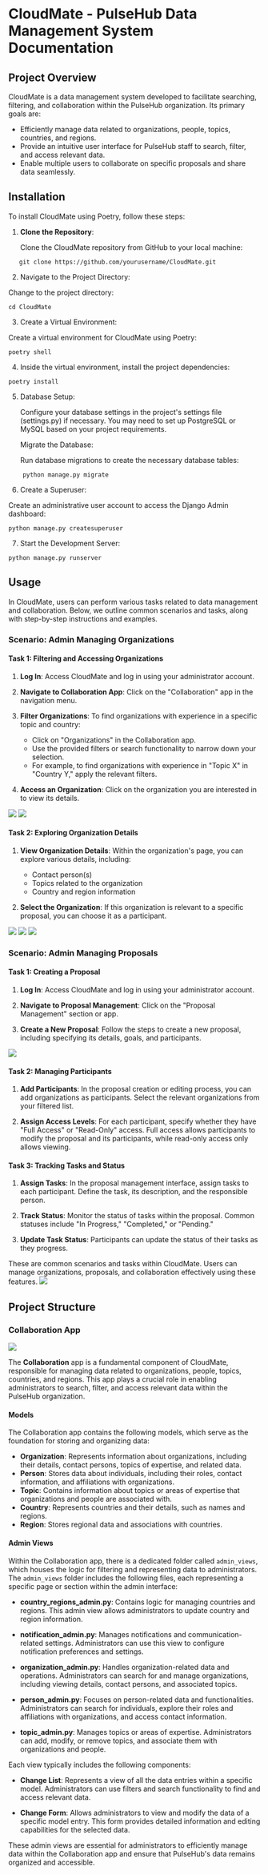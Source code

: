 # CloudMate - PulseHub Data Management System Documentation

## Project Overview

CloudMate is a data management system developed to facilitate searching, filtering, and collaboration within the PulseHub organization. Its primary goals are:

- Efficiently manage data related to organizations, people, topics, countries, and regions.
- Provide an intuitive user interface for PulseHub staff to search, filter, and access relevant data.
- Enable multiple users to collaborate on specific proposals and share data seamlessly.

## Installation

To install CloudMate using Poetry, follow these steps:

1. **Clone the Repository**:

   Clone the CloudMate repository from GitHub to your local machine:

```shell
   git clone https://github.com/yourusername/CloudMate.git
```
2. Navigate to the Project Directory:

Change to the project directory:

```shell
cd CloudMate
```
3. Create a Virtual Environment:

Create a virtual environment for CloudMate using Poetry:

```shell
poetry shell
```
4. Inside the virtual environment, install the project dependencies:

```shell
poetry install
```

5. Database Setup:

    Configure your database settings in the project's settings file (settings.py) if necessary. You may need to set up PostgreSQL or MySQL based on your project requirements.

    Migrate the Database:

    Run database migrations to create the necessary database tables:

```shell
    python manage.py migrate
```

6. Create a Superuser:

Create an administrative user account to access the Django Admin dashboard:

```shell
python manage.py createsuperuser
```
7. Start the Development Server:

```shell
python manage.py runserver
```


## Usage

In CloudMate, users can perform various tasks related to data management and collaboration. Below, we outline common scenarios and tasks, along with step-by-step instructions and examples.

### Scenario: Admin Managing Organizations

#### Task 1: Filtering and Accessing Organizations

1. **Log In**: Access CloudMate and log in using your administrator account.

2. **Navigate to Collaboration App**: Click on the "Collaboration" app in the navigation menu.

3. **Filter Organizations**: To find organizations with experience in a specific topic and country:
   - Click on "Organizations" in the Collaboration app.
   - Use the provided filters or search functionality to narrow down your selection.
   - For example, to find organizations with experience in "Topic X" in "Country Y," apply the relevant filters.

4. **Access an Organization**: Click on the organization you are interested in to view its details.

![](filter_organizations.png)
![](filter_people.png)


#### Task 2: Exploring Organization Details

1. **View Organization Details**: Within the organization's page, you can explore various details, including:
   - Contact person(s)
   - Topics related to the organization
   - Country and region information

2. **Select the Organization**: If this organization is relevant to a specific proposal, you can choose it as a participant.

![](organization_change.png)
![](organization_topics.png)
![](organization_people.png)


### Scenario: Admin Managing Proposals

#### Task 1: Creating a Proposal

1. **Log In**: Access CloudMate and log in using your administrator account.

2. **Navigate to Proposal Management**: Click on the "Proposal Management" section or app.

3. **Create a New Proposal**: Follow the steps to create a new proposal, including specifying its details, goals, and participants.

![](proposal_creation.png)

#### Task 2: Managing Participants

1. **Add Participants**: In the proposal creation or editing process, you can add organizations as participants. Select the relevant organizations from your filtered list.

2. **Assign Access Levels**: For each participant, specify whether they have "Full Access" or "Read-Only" access. Full access allows participants to modify the proposal and its participants, while read-only access only allows viewing.

#### Task 3: Tracking Tasks and Status

1. **Assign Tasks**: In the proposal management interface, assign tasks to each participant. Define the task, its description, and the responsible person.

2. **Track Status**: Monitor the status of tasks within the proposal. Common statuses include "In Progress," "Completed," or "Pending."

3. **Update Task Status**: Participants can update the status of their tasks as they progress.

These are common scenarios and tasks within CloudMate. Users can manage organizations, proposals, and collaboration effectively using these features.
![](tracking_tasks.png)

## Project Structure 

### Collaboration App

![](collaboration_strucute.png)

The **Collaboration** app is a fundamental component of CloudMate, responsible for managing data related to organizations, people, topics, countries, and regions. This app plays a crucial role in enabling administrators to search, filter, and access relevant data within the PulseHub organization.

#### Models

The Collaboration app contains the following models, which serve as the foundation for storing and organizing data:

- **Organization**: Represents information about organizations, including their details, contact persons, topics of expertise, and related data.
- **Person**: Stores data about individuals, including their roles, contact information, and affiliations with organizations.
- **Topic**: Contains information about topics or areas of expertise that organizations and people are associated with.
- **Country**: Represents countries and their details, such as names and regions.
- **Region**: Stores regional data and associations with countries.

#### Admin Views

Within the Collaboration app, there is a dedicated folder called `admin_views`, which houses the logic for filtering and representing data to administrators. The `admin_views` folder includes the following files, each representing a specific page or section within the admin interface:

- **country_regions_admin.py**: Contains logic for managing countries and regions. This admin view allows administrators to update country and region information.

- **notification_admin.py**: Manages notifications and communication-related settings. Administrators can use this view to configure notification preferences and settings.

- **organization_admin.py**: Handles organization-related data and operations. Administrators can search for and manage organizations, including viewing details, contact persons, and associated topics.

- **person_admin.py**: Focuses on person-related data and functionalities. Administrators can search for individuals, explore their roles and affiliations with organizations, and access contact information.

- **topic_admin.py**: Manages topics or areas of expertise. Administrators can add, modify, or remove topics, and associate them with organizations and people.

Each view typically includes the following components:

- **Change List**: Represents a view of all the data entries within a specific model. Administrators can use filters and search functionality to find and access relevant data.

- **Change Form**: Allows administrators to view and modify the data of a specific model entry. This form provides detailed information and editing capabilities for the selected data.

These admin views are essential for administrators to efficiently manage data within the Collaboration app and ensure that PulseHub's data remains organized and accessible.



